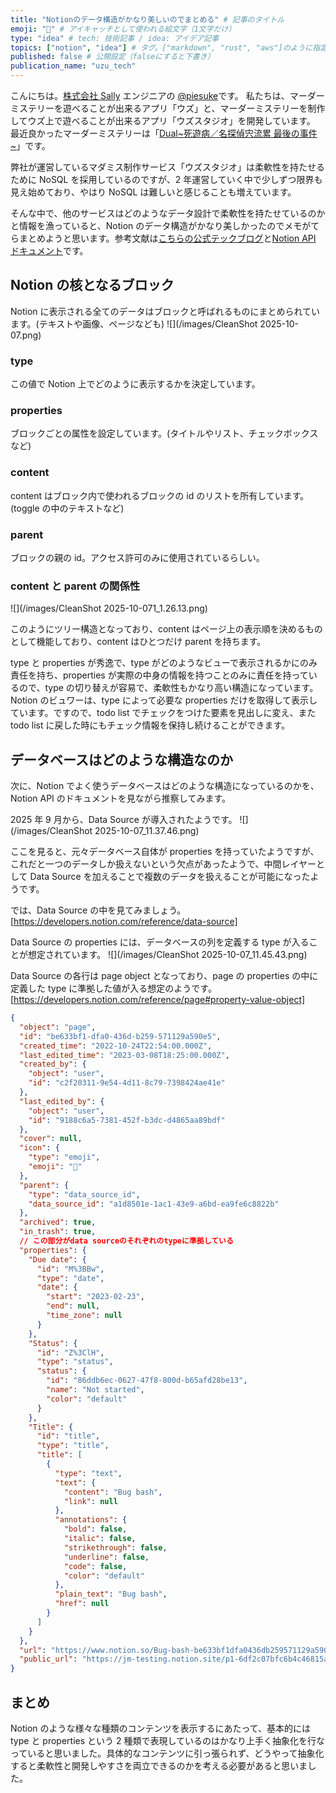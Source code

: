 ```yaml
---
title: "Notionのデータ構造がかなり美しいのでまとめる" # 記事のタイトル
emoji: "🤖" # アイキャッチとして使われる絵文字（1文字だけ）
type: "idea" # tech: 技術記事 / idea: アイデア記事
topics: ["notion", "idea"] # タグ。["markdown", "rust", "aws"]のように指定する
published: false # 公開設定（falseにすると下書き）
publication_name: "uzu_tech"
---
```


こんにちは。[株式会社 Sally](https://sally-inc.jp/) エンジニアの [@piesuke](https://x.com/piesuke27)です。
私たちは、マーダーミステリーを遊べることが出来るアプリ「ウズ」と、マーダーミステリーを制作してウズ上で遊べることが出来るアプリ「ウズスタジオ」を開発しています。
最近良かったマーダーミステリーは「[Dual~死遊病／名探偵宍流累 最後の事件~](https://mdms.jp/scenarios/8182)」です。

弊社が運営しているマダミス制作サービス「ウズスタジオ」は柔軟性を持たせるために NoSQL を採用しているのですが、2 年運営していく中で少しずつ限界も見え始めており、やはり NoSQL は難しいと感じることも増えています。

そんな中で、他のサービスはどのようなデータ設計で柔軟性を持たせているのかと情報を漁っていると、Notion のデータ構造がかなり美しかったのでメモがてらまとめようと思います。参考文献は[こちらの公式テックブログ](https://www.notion.com/blog/data-model-behind-notion)と[Notion API ドキュメント](https://developers.notion.com/reference/intro)です。

## Notion の核となるブロック

Notion に表示される全てのデータはブロックと呼ばれるものにまとめられています。(テキストや画像、ページなども)
![](/images/CleanShot 2025-10-07.png)

### type

この値で Notion 上でどのように表示するかを決定しています。

### properties

ブロックごとの属性を設定しています。(タイトルやリスト、チェックボックスなど)

### content

content はブロック内で使われるブロックの id のリストを所有しています。(toggle の中のテキストなど)

### parent

ブロックの親の id。アクセス許可のみに使用されているらしい。

### content と parent の関係性

![](/images/CleanShot 2025-10-071_1.26.13.png)

このようにツリー構造となっており、content はページ上の表示順を決めるものとして機能しており、content はひとつだけ parent を持ちます。

type と properties が秀逸で、type がどのようなビューで表示されるかにのみ責任を持ち、properties が実際の中身の情報を持つことのみに責任を持っているので、type の切り替えが容易で、柔軟性もかなり高い構造になっています。Notion のビュワーは、type によって必要な properties だけを取得して表示しています。ですので、todo list でチェックをつけた要素を見出しに変え、また todo list に戻した時にもチェック情報を保持し続けることができます。

## データベースはどのような構造なのか

次に、Notion でよく使うデータベースはどのような構造になっているのかを、Notion API のドキュメントを見ながら推察してみます。

2025 年 9 月から、Data Source が導入されたようです。
![](/images/CleanShot 2025-10-07_11.37.46.png)

ここを見ると、元々データベース自体が properties を持っていたようですが、これだと一つのデータしか扱えないという欠点があったようで、中間レイヤーとして Data Source を加えることで複数のデータを扱えることが可能になったようです。

では、Data Source の中を見てみましょう。
[https://developers.notion.com/reference/data-source]

Data Source の properties には、データベースの列を定義する type が入ることが想定されています。
![](/images/CleanShot 2025-10-07_11.45.43.png)

Data Source の各行は page object となっており、page の properties の中に定義した type に準拠した値が入る想定のようです。
[https://developers.notion.com/reference/page#property-value-object]

```json
{
  "object": "page",
  "id": "be633bf1-dfa0-436d-b259-571129a590e5",
  "created_time": "2022-10-24T22:54:00.000Z",
  "last_edited_time": "2023-03-08T18:25:00.000Z",
  "created_by": {
    "object": "user",
    "id": "c2f20311-9e54-4d11-8c79-7398424ae41e"
  },
  "last_edited_by": {
    "object": "user",
    "id": "9188c6a5-7381-452f-b3dc-d4865aa89bdf"
  },
  "cover": null,
  "icon": {
    "type": "emoji",
    "emoji": "🐞"
  },
  "parent": {
    "type": "data_source_id",
    "data_source_id": "a1d8501e-1ac1-43e9-a6bd-ea9fe6c8822b"
  },
  "archived": true,
  "in_trash": true,
  // この部分がdata sourceのそれぞれのtypeに準拠している
  "properties": {
    "Due date": {
      "id": "M%3BBw",
      "type": "date",
      "date": {
        "start": "2023-02-23",
        "end": null,
        "time_zone": null
      }
    },
    "Status": {
      "id": "Z%3ClH",
      "type": "status",
      "status": {
        "id": "86ddb6ec-0627-47f8-800d-b65afd28be13",
        "name": "Not started",
        "color": "default"
      }
    },
    "Title": {
      "id": "title",
      "type": "title",
      "title": [
        {
          "type": "text",
          "text": {
            "content": "Bug bash",
            "link": null
          },
          "annotations": {
            "bold": false,
            "italic": false,
            "strikethrough": false,
            "underline": false,
            "code": false,
            "color": "default"
          },
          "plain_text": "Bug bash",
          "href": null
        }
      ]
    }
  },
  "url": "https://www.notion.so/Bug-bash-be633bf1dfa0436db259571129a590e5",
  "public_url": "https://jm-testing.notion.site/p1-6df2c07bfc6b4c46815ad205d132e22d"
}
```

## まとめ

Notion のような様々な種類のコンテンツを表示するにあたって、基本的には type と properties という 2 種類で表現しているのはかなり上手く抽象化を行なっていると思いました。具体的なコンテンツに引っ張られず、どうやって抽象化すると柔軟性と開発しやすさを両立できるのかを考える必要があると思いました。
